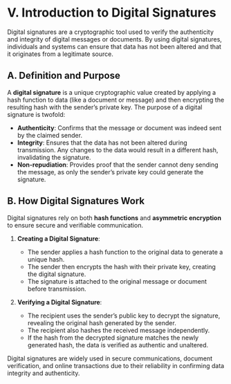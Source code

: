 # **V. Introduction to Digital Signatures**

Digital signatures are a cryptographic tool used to verify the authenticity and integrity of digital messages or documents. By using digital signatures, individuals and systems can ensure that data has not been altered and that it originates from a legitimate source.

## **A. Definition and Purpose**

A **digital signature** is a unique cryptographic value created by applying a hash function to data (like a document or message) and then encrypting the resulting hash with the sender’s private key. The purpose of a digital signature is twofold:

- **Authenticity**: Confirms that the message or document was indeed sent by the claimed sender.
- **Integrity**: Ensures that the data has not been altered during transmission. Any changes to the data would result in a different hash, invalidating the signature.
- **Non-repudiation**: Provides proof that the sender cannot deny sending the message, as only the sender’s private key could generate the signature.

## **B. How Digital Signatures Work**

Digital signatures rely on both **hash functions** and **asymmetric encryption** to ensure secure and verifiable communication.

1. **Creating a Digital Signature**:
   - The sender applies a hash function to the original data to generate a unique hash.
   - The sender then encrypts the hash with their private key, creating the digital signature.
   - The signature is attached to the original message or document before transmission.

2. **Verifying a Digital Signature**:
   - The recipient uses the sender’s public key to decrypt the signature, revealing the original hash generated by the sender.
   - The recipient also hashes the received message independently.
   - If the hash from the decrypted signature matches the newly generated hash, the data is verified as authentic and unaltered.

Digital signatures are widely used in secure communications, document verification, and online transactions due to their reliability in confirming data integrity and authenticity.
